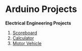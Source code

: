 # Arduino Projects
**Electrical Engineering Projects**

1. [Scoreboard](https://github.com/Alan0893/Arduino-Projects/tree/main/Scoreboard)
2. [Calculator](https://github.com/Alan0893/Arduino-Projects/tree/main/Calculator)
3. [Motor Vehicle](https://github.com/Alan0893/Arduino-Projects/tree/main/Motor%20Vehicle)
